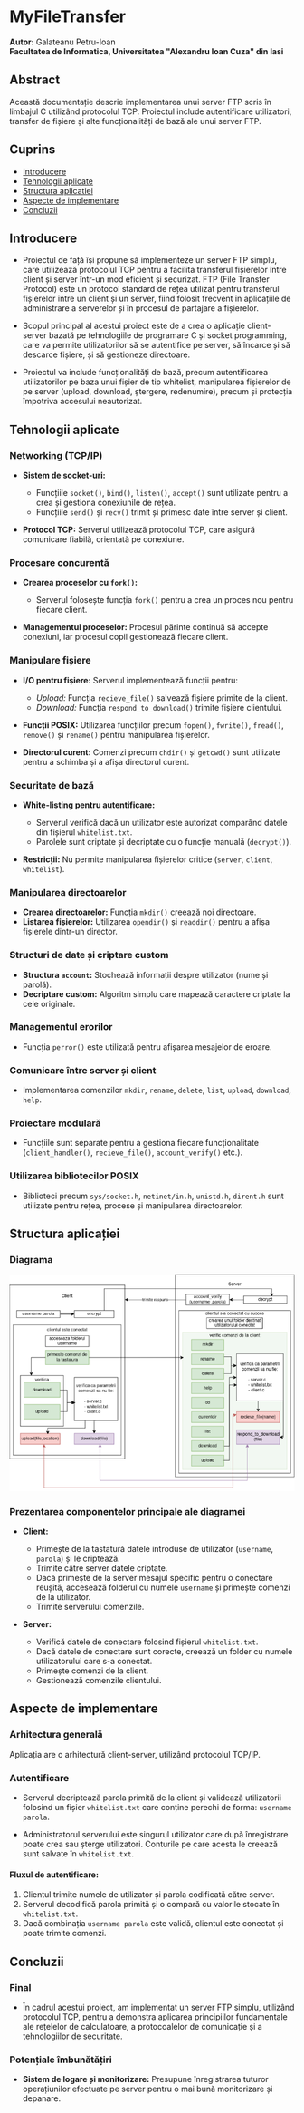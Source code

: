 # MyFileTransfer
**Autor:** Galateanu Petru-Ioan  
**Facultatea de Informatica, Universitatea "Alexandru Ioan Cuza" din Iasi**  

## Abstract
Această documentație descrie implementarea unui server FTP scris în limbajul C utilizând protocolul TCP. Proiectul include autentificare utilizatori, transfer de fișiere și alte funcționalități de bază ale unui server FTP.

## Cuprins
- [Introducere](#Introducere)
- [Tehnologii aplicate](#Tehnologii-aplicate)
- [Structura aplicatiei](#Structura-aplicatiei)
- [Aspecte de implementare](#Aspecte-de-implementare)
- [Concluzii](#Concluzii)

## Introducere

- Proiectul de față își propune să implementeze un server FTP simplu, care utilizează protocolul TCP pentru a facilita transferul fișierelor între client și server într-un mod eficient și securizat. FTP (File Transfer Protocol) este un protocol standard de rețea utilizat pentru transferul fișierelor între un client și un server, fiind folosit frecvent în aplicațiile de administrare a serverelor și în procesul de partajare a fișierelor.

- Scopul principal al acestui proiect este de a crea o aplicație client-server bazată pe tehnologiile de programare C și socket programming, care va permite utilizatorilor să se autentifice pe server, să încarce și să descarce fișiere, și să gestioneze directoare.

- Proiectul va include funcționalități de bază, precum autentificarea utilizatorilor pe baza unui fișier de tip whitelist, manipularea fișierelor de pe server (upload, download, ștergere, redenumire), precum și protecția împotriva accesului neautorizat.

## Tehnologii aplicate

### Networking (TCP/IP)
- **Sistem de socket-uri:**
  - Funcțiile `socket()`, `bind()`, `listen()`, `accept()` sunt utilizate pentru a crea și gestiona conexiunile de rețea.
  - Funcțiile `send()` și `recv()` trimit și primesc date între server și client.

- **Protocol TCP:** Serverul utilizează protocolul TCP, care asigură comunicare fiabilă, orientată pe conexiune.

### Procesare concurentă
- **Crearea proceselor cu `fork()`:**
  - Serverul folosește funcția `fork()` pentru a crea un proces nou pentru fiecare client.

- **Managementul proceselor:** Procesul părinte continuă să accepte conexiuni, iar procesul copil gestionează fiecare client.

### Manipulare fișiere
- **I/O pentru fișiere:** Serverul implementează funcții pentru:
  - *Upload:* Funcția `recieve_file()` salvează fișiere primite de la client.
  - *Download:* Funcția `respond_to_download()` trimite fișiere clientului.

- **Funcții POSIX:** Utilizarea funcțiilor precum `fopen()`, `fwrite()`, `fread()`, `remove()` și `rename()` pentru manipularea fișierelor.
- **Directorul curent:** Comenzi precum `chdir()` și `getcwd()` sunt utilizate pentru a schimba și a afișa directorul curent.

### Securitate de bază
- **White-listing pentru autentificare:**
  - Serverul verifică dacă un utilizator este autorizat comparând datele din fișierul `whitelist.txt`.
  - Parolele sunt criptate și decriptate cu o funcție manuală (`decrypt()`).

- **Restricții:** Nu permite manipularea fișierelor critice (`server`, `client`, `whitelist`).

### Manipularea directoarelor
- **Crearea directoarelor:** Funcția `mkdir()` creează noi directoare.
- **Listarea fișierelor:** Utilizarea `opendir()` și `readdir()` pentru a afișa fișierele dintr-un director.

### Structuri de date și criptare custom
- **Structura `account`:** Stochează informații despre utilizator (nume și parolă).
- **Decriptare custom:** Algoritm simplu care mapează caractere criptate la cele originale.

### Managementul erorilor
- Funcția `perror()` este utilizată pentru afișarea mesajelor de eroare.

### Comunicare între server și client
- Implementarea comenzilor `mkdir`, `rename`, `delete`, `list`, `upload`, `download`, `help`.

### Proiectare modulară
- Funcțiile sunt separate pentru a gestiona fiecare funcționalitate (`client_handler()`, `recieve_file()`, `account_verify()` etc.).

### Utilizarea bibliotecilor POSIX
- Biblioteci precum `sys/socket.h`, `netinet/in.h`, `unistd.h`, `dirent.h` sunt utilizate pentru rețea, procese și manipularea directoarelor.

## Structura aplicației

### Diagrama

![Diagrama](diagramaproiect.drawio.png)

### Prezentarea componentelor principale ale diagramei

- **Client:**
  - Primește de la tastatură datele introduse de utilizator (`username`, `parola`) și le criptează.
  - Trimite către server datele criptate.
  - Dacă primește de la server mesajul specific pentru o conectare reușită, accesează folderul cu numele `username` și primește comenzi de la utilizator.
  - Trimite serverului comenzile.

- **Server:**
  - Verifică datele de conectare folosind fișierul `whitelist.txt`.
  - Dacă datele de conectare sunt corecte, creează un folder cu numele utilizatorului care s-a conectat.
  - Primește comenzi de la client.
  - Gestionează comenzile clientului.

## Aspecte de implementare

### Arhitectura generală
Aplicația are o arhitectură client-server, utilizând protocolul TCP/IP.

### Autentificare
- Serverul decriptează parola primită de la client și validează utilizatorii folosind un fișier `whitelist.txt` care conține perechi de forma: `username parola`.

- Administratorul serverului este singurul utilizator care după înregistrare poate crea sau șterge utilizatori. Conturile pe care acesta le creează sunt salvate în `whitelist.txt`.

#### Fluxul de autentificare:
1. Clientul trimite numele de utilizator și parola codificată către server.
2. Serverul decodifică parola primită și o compară cu valorile stocate în `whitelist.txt`.
3. Dacă combinația `username parola` este validă, clientul este conectat și poate trimite comenzi.

## Concluzii

### Final
- În cadrul acestui proiect, am implementat un server FTP simplu, utilizând protocolul TCP, pentru a demonstra aplicarea principiilor fundamentale ale rețelelor de calculatoare, a protocoalelor de comunicație și a tehnologiilor de securitate.

### Potențiale îmbunătățiri
- **Sistem de logare și monitorizare:** Presupune înregistrarea tuturor operațiunilor efectuate pe server pentru o mai bună monitorizare și depanare.
